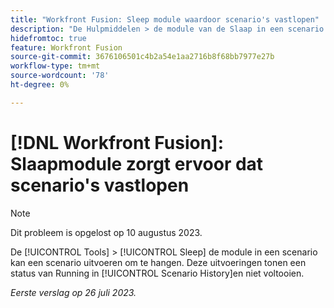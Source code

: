 ```yaml
---
title: "Workfront Fusion: Sleep module waardoor scenario's vastlopen"
description: "De Hulpmiddelen > de module van de Slaap in een scenario kunnen een scenario veroorzaken om uitvoering te hangen. Deze uitvoeringen tonen een status van Running in de Geschiedenis van het Scenario, en beëindigen niet."
hidefromtoc: true
feature: Workfront Fusion
source-git-commit: 3676106501c4b2a54e1aa2716b8f68bb7977e27b
workflow-type: tm+mt
source-wordcount: '78'
ht-degree: 0%

---
```



# [!DNL Workfront Fusion]: Slaapmodule zorgt ervoor dat scenario&#39;s vastlopen

>[!NOTE]
>
>Dit probleem is opgelost op 10 augustus 2023.

De [!UICONTROL Tools] > [!UICONTROL Sleep] de module in een scenario kan een scenario uitvoeren om te hangen. Deze uitvoeringen tonen een status van Running in [!UICONTROL Scenario History]en niet voltooien.

_Eerste verslag op 26 juli 2023._

